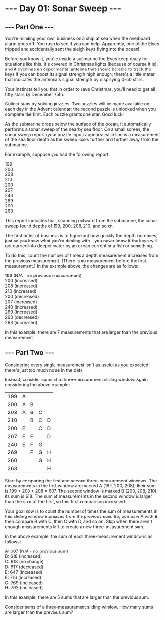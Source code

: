 # --- Day 01: Sonar Sweep ---

## --- Part One ---

You're minding your own business on a ship at sea when the overboard alarm goes off! You rush to see if you can help. Apparently, one of the Elves tripped and accidentally sent the sleigh keys flying into the ocean!

Before you know it, you're inside a submarine the Elves keep ready for situations like this. It's covered in Christmas lights (because of course it is), and it even has an experimental antenna that should be able to track the keys if you can boost its signal strength high enough; there's a little meter that indicates the antenna's signal strength by displaying 0-50 stars.

Your instincts tell you that in order to save Christmas, you'll need to get all fifty stars by December 25th.

Collect stars by solving puzzles. Two puzzles will be made available on each day in the Advent calendar; the second puzzle is unlocked when you complete the first. Each puzzle grants one star. Good luck!

As the submarine drops below the surface of the ocean, it automatically performs a sonar sweep of the nearby sea floor. On a small screen, the sonar sweep report (your puzzle input) appears: each line is a measurement of the sea floor depth as the sweep looks further and further away from the submarine.

For example, suppose you had the following report:

199 \
200 \
208 \
210 \
200 \
207 \
240 \
269 \
260 \
263

This report indicates that, scanning outward from the submarine, the sonar sweep found depths of 199, 200, 208, 210, and so on.

The first order of business is to figure out how quickly the depth increases, just so you know what you're dealing with - you never know if the keys will get carried into deeper water by an ocean current or a fish or something.

To do this, count the number of times a depth measurement increases from the previous measurement. (There is no measurement before the first measurement.) In the example above, the changes are as follows:

199 (N/A - no previous measurement) \
200 (increased) \
208 (increased) \
210 (increased) \
200 (decreased) \
207 (increased) \
240 (increased) \
269 (increased) \
260 (decreased) \
263 (increased)

In this example, there are 7 measurements that are larger than the previous measurement.

## --- Part Two ---

Considering every single measurement isn't as useful as you expected: there's just too much noise in the data.

Instead, consider sums of a three-measurement sliding window. Again considering the above example:

|     |     |     |     |     |
| --- | --- | --- | --- | --- |
| 199 | A   |     |     |     |
| 200 | A   | B   |     |     |
| 208 | A   | B   | C   |     |
| 210 |     | B   | C   | D   |
| 200 | E   |     | C   | D   |
| 207 | E   | F   |     | D   |
| 240 | E   | F   | G   |     |
| 269 |     | F   | G   | H   |
| 260 |     |     | G   | H   |
| 263 |     |     |     | H   |

Start by comparing the first and second three-measurement windows. The measurements in the first window are marked A (199, 200, 208); their sum is 199 + 200 + 208 = 607. The second window is marked B (200, 208, 210); its sum is 618. The sum of measurements in the second window is larger than the sum of the first, so this first comparison increased.

Your goal now is to count the number of times the sum of measurements in this sliding window increases from the previous sum. So, compare A with B, then compare B with C, then C with D, and so on. Stop when there aren't enough measurements left to create a new three-measurement sum.

In the above example, the sum of each three-measurement window is as follows:

A: 607 (N/A - no previous sum) \
B: 618 (increased) \
C: 618 (no change) \
D: 617 (decreased) \
E: 647 (increased) \
F: 716 (increased) \
G: 769 (increased) \
H: 792 (increased)

In this example, there are 5 sums that are larger than the previous sum.

Consider sums of a three-measurement sliding window. How many sums are larger than the previous sum?
